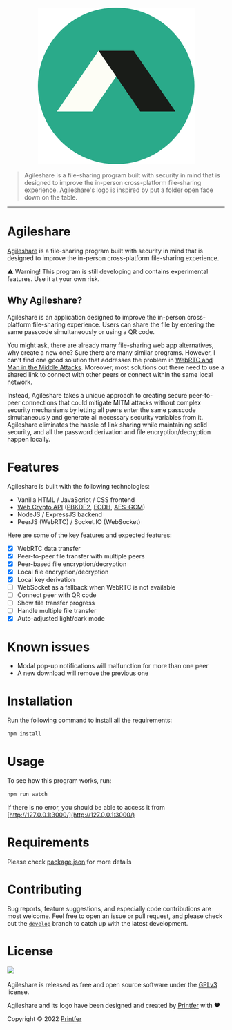 <p align="center"><img src="logo.svg"/></p>

> Agileshare is a file-sharing program built with security in mind that is designed to improve the in-person cross-platform file-sharing experience. Agileshare's logo is inspired by put a folder open face down on the table.

---

# Agileshare

[Agileshare](https://github.com/printfer/agileshare) is a file-sharing program built with security in mind that is designed to improve the in-person cross-platform file-sharing experience.

:warning: Warning! This program is still developing and contains experimental features. Use it at your own risk.

## Why Agileshare?

Agileshare is an application designed to improve the in-person cross-platform file-sharing experience. Users can share the file by entering the same passcode simultaneously or using a QR code.

You might ask, there are already many file-sharing web app alternatives, why create a new one? Sure there are many similar programs. However, I can't find one good solution that addresses the problem in [WebRTC and Man in the Middle Attacks](https://webrtchacks.com/webrtc-and-man-in-the-middle-attacks/). Moreover, most solutions out there need to use a shared link to connect with other peers or connect within the same local network.

Instead, Agileshare takes a unique approach to creating secure peer-to-peer connections that could mitigate MITM attacks without complex security mechanisms by letting all peers enter the same passcode simultaneously and generate all necessary security variables from it. Agileshare eliminates the hassle of link sharing while maintaining solid security, and all the password derivation and file encryption/decryption happen locally.

# Features

Agileshare is built with the following technologies:

* Vanilla HTML / JavaScript / CSS frontend
* [Web Crypto API](https://developer.mozilla.org/en-US/docs/Web/API/Web_Crypto_API) ([PBKDF2](https://en.wikipedia.org/wiki/PBKDF2), [ECDH](https://en.wikipedia.org/wiki/Elliptic-curve_Diffie%E2%80%93Hellman), [AES-GCM](https://en.wikipedia.org/?title=AES-GCM&redirect=no))
* NodeJS / ExpressJS backend
* PeerJS (WebRTC) / Socket.IO (WebSocket)

Here are some of the key features and expected features:

- [x] WebRTC data transfer
- [x] Peer-to-peer file transfer with multiple peers
- [x] Peer-based file encryption/decryption
- [x] Local file encryption/decryption
- [x] Local key derivation
- [ ] WebSocket as a fallback when WebRTC is not available
- [ ] Connect peer with QR code
- [ ] Show file transfer progress
- [ ] Handle multiple file transfer
- [x] Auto-adjusted light/dark mode

# Known issues

- Modal pop-up notifications will malfunction for more than one peer
- A new download will remove the previous one

# Installation

Run the following command to install all the requirements:

```bash
npm install
```

# Usage

To see how this program works, run:

```bash
npm run watch
```

If there is no error, you should be able to access it from [http://127.0.0.1:3000/](http://127.0.0.1:3000/)

# Requirements

Please check [package.json](package.json) for more details

# Contributing

Bug reports, feature suggestions, and especially code contributions are most welcome. Feel free to open an issue or pull request, and please check out the [`develop`](https://github.com/printfer/agileshare/tree/develop) branch to catch up with the latest development.

# License

[![](https://www.gnu.org/graphics/gplv3-with-text-136x68.png)](https://www.gnu.org/licenses/gpl-3.0.html)

Agileshare is released as free and open source software under the [GPLv3](LICENSE) license.

Agileshare and its logo have been designed and created by [Printfer](https://printfer.github.io/) with :heart:

Copyright © 2022 [Printfer](https://github.com/printfer)
